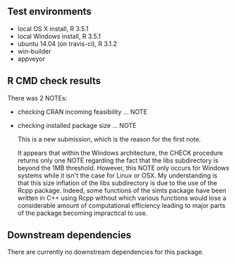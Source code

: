## Test environments

* local OS X install, R 3.5.1
* local Windows install, R 3.5.1
* ubuntu 14.04 (on travis-ci), R 3.1.2
* win-builder
* appveyor


## R CMD check results

There was 2 NOTEs:

* checking CRAN incoming feasibility ... NOTE
* checking installed package size ... NOTE

  This is a new submission, which is the reason for the first note.
  
  It appears that within the Windows architecture, the CHECK procedure returns only one NOTE regarding the fact that the libs subdirectory is beyond the 1MB threshold. However, this NOTE only occurs for Windows systems while it isn't the case for Linux or OSX. My understanding is that this size inflation of the libs subdirectory is due to the use of the Rcpp package. Indeed, some functions of the simts package have been written in C++ using Rcpp without which various functions would lose a considerable amount of computational efficiency leading to major parts of the package becoming impractical to use.


## Downstream dependencies

There are currently no downstream dependencies for this package.
